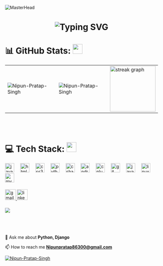    
![MasterHead](header.gif)
<div align="center">
    <h1>
        <img src="https://readme-typing-svg.herokuapp.com?font=Jetbrains+mono&size=25&duration=4000&color=1338de&center=true&vCenter=true&width=435&lines=Hey..+I'm+Nipun+Pratap+Singh;This+is.my+Github..;" alt="Typing SVG"/>
    </h1>
</div>

<!-- <h3 align="center">An emerging Android Developer with some hands-on experience in web development
</h3> -->


# 📊 GitHub Stats: <img src = "https://media2.giphy.com/media/QssGEmpkyEOhBCb7e1/giphy.gif?cid=ecf05e47a0n3gi1bfqntqmob8g9aid1oyj2wr3ds3mg700bl&rid=giphy.gif" width = 32px> 
<table>
  <tr>
    <td><img src="https://github-readme-stats.vercel.app/api?username=Nipun-Pratap-Singh&show_icons=true&theme=dark&locale=en" alt="Nipun-Pratap-Singh" /></td>
    <td><img src="https://github-readme-stats.vercel.app/api/top-langs?username=Nipun-Pratap-Singh&show_icons=true&theme=dark&locale=en&layout=compact" alt="Nipun-Pratap-Singh" /></td>
    <td> <img src="https://streak-stats.demolab.com?user=Nipun-Pratap-Singh&locale=en&mode=daily&theme=dark&hide_border=false&border_radius=5" height="150" alt="streak graph"  /></td>
  </tr>
</table>


### 
<br>
<br>
 <!-- <img align="right" height="270" src="https://engineering.giphy.com/wp-content/uploads/2017/06/api.gif"  /> -->
 <!-- <img align="right"  style="padding:50px" height="250" src="https://user-images.githubusercontent.com/10498744/210012254-234538ff-d198-48aa-8964-37e6fd45d227.gif"  /> -->

# 💻 Tech Stack: <img src = "https://media2.giphy.com/media/QssGEmpkyEOhBCb7e1/giphy.gif?cid=ecf05e47a0n3gi1bfqntqmob8g9aid1oyj2wr3ds3mg700bl&rid=giphy.gif" width = 32px> 
<div>
  <img src="https://skillicons.dev/icons?i=js" height="30" alt="javascript logo"  />
  <img width="12" />
  <img src="https://cdn.jsdelivr.net/gh/devicons/devicon/icons/html5/html5-original.svg" height="30" alt="html5 logo"  />
  <img width="12" />
  <img src="https://cdn.jsdelivr.net/gh/devicons/devicon/icons/css3/css3-original.svg" height="30" alt="css3 logo"  />
  <img width="12" />
  <img src="https://cdn.jsdelivr.net/gh/devicons/devicon/icons/python/python-original.svg" height="30" alt="python logo"  />
  <img width="12" />
  <img src="https://cdn.jsdelivr.net/gh/devicons/devicon/icons/csharp/csharp-original.svg" height="30" alt="csharp logo"  />
  <img width="12" />
  <img src="https://cdn.jsdelivr.net/gh/devicons/devicon/icons/androidstudio/androidstudio-original.svg" height="30" alt="androidstudio logo"  />
  <img width="12" />
  <img src="https://cdn.jsdelivr.net/gh/devicons/devicon/icons/cplusplus/cplusplus-original.svg" height="30" alt="cplusplus logo"  />
  <img width="12" />
  <img src="https://cdn.jsdelivr.net/gh/devicons/devicon/icons/git/git-original.svg" height="30" alt="git logo"  />
  <img width="12" />
  <img src="https://cdn.jsdelivr.net/gh/devicons/devicon/icons/java/java-original.svg" height="30" alt="java logo"  />
  <img width="12" />
  <img src="https://cdn.jsdelivr.net/gh/devicons/devicon/icons/linux/linux-original.svg" height="30" alt="linux logo"  />
  <img width="12" />
  <img src="https://img.shields.io/badge/MySQL-4479A1?logo=mysql&logoColor=white&style=for-the-badge" height="30" alt="mysql logo"  />
</div>

###

<div align="left">
  <a href="https://mail.google.com/mail/u/0/#inbox?compose=CllgCJTJFvRCzmbRlMtbNBfWZRxtWhGrGRvcJVrPgMZmTMkkCSrfrJNSsrRvbNnbQdGSnZFpbFg" target="_blank">
    <img src="https://img.shields.io/static/v1?message=Gmail&logo=gmail&label=&color=D14836&logoColor=white&labelColor=&style=for-the-badge" height="35" alt="gmail logo"  />
  </a>
  <a href="https://www.linkedin.com/in/nipun-pratap-singh-98aba322b" target="_blank">
    <img src="https://img.shields.io/static/v1?message=LinkedIn&logo=linkedin&label=&color=0077B5&logoColor=white&labelColor=&style=for-the-badge" height="35" alt="linkedin logo"  />
  </a>
</div>

###

<img align="left" src="https://profile-counter.glitch.me/Nipun-Pratap-Singh/count.svg?"  /><br><br>

###
<br clear="both">
<p align="left">                    
 💬 Ask me about <b>Python, Django</b>

📫 How to reach me **Nipunpratap86300@gmail.com**
</p>

 <!-- <p align="left"> <a href="https://github.com/ryo-ma/github-profile-trophy"><img src="https://github-profile-trophy.vercel.app/?username=ketan-chaudhary" alt="ketan-chaudhary" /></a> </p>-->
<p align="left"> <a href="https://github.com/ryo-ma/github-profile-trophy"><img src="https://github-profile-trophy.vercel.app/?username=Nipun-Pratap-Singh&theme=darkhub&margin-w=15&title=Repositories,Commits,Experience,Stars,Followers" alt="Nipun-Pratap-Singh" /></a> </p>



